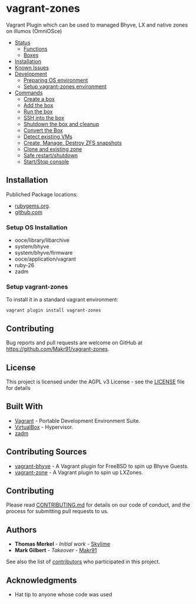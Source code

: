 # vagrant-zones
Vagrant Plugin which can be used to managed Bhyve, LX and native zones on illumos (OmniOSce)

- [Status](#status)
  - [Functions](https://github.com/Makr91/vagrant-zones/wiki/Status#functions)
  - [Boxes](https://github.com/Makr91/vagrant-zones/wiki/Status#Box-Support)
- [Installation](#installation)
- [Known Issues](https://github.com/Makr91/vagrant-zones/wiki/Known-Issues-and-Workarounds)
- [Development](https://github.com/Makr91/vagrant-zones/wiki/Plugin-Development-Environment)
  - [Preparing OS environment](https://github.com/Makr91/vagrant-zones/wiki/Plugin-Development-Environment#setup-os-for-development)
  - [Setup vagrant-zones environment](https://github.com/Makr91/vagrant-zones/wiki/Plugin-Development-Environment#setup-vagrant-zones-environment)
- [Commands](https://github.com/Makr91/vagrant-zones/wiki/Commands) 
  - [Create a box](https://github.com/Makr91/vagrant-zones/wiki/Commands#create-a-box)
  - [Add the box](https://github.com/Makr91/vagrant-zones/wiki/Commands#add-the-box)
  - [Run the box](https://github.com/Makr91/vagrant-zones/wiki/Commands#run-the-box)
  - [SSH into the box](https://github.com/Makr91/vagrant-zones/wiki/Commands#ssh-into-the-box)
  - [Shutdown the box and cleanup](https://github.com/Makr91/vagrant-zones/wiki/Commands#shutdown-the-box-and-cleanup)
  - [Convert the Box](https://github.com/Makr91/vagrant-zones/wiki/Commands#convert)
  - [Detect existing VMs](https://github.com/Makr91/vagrant-zones/wiki/Commands#detect)
  - [Create, Manage, Destroy ZFS snapshots](https://github.com/Makr91/vagrant-zones/wiki/Commands#zfs-snapshots)
  - [Clone and existing zone](https://github.com/Makr91/vagrant-zones/wiki/Commands#clone)
  - [Safe restart/shutdown](https://github.com/Makr91/vagrant-zones/wiki/Commands#safe-control)
  - [Start/Stop console](https://github.com/Makr91/vagrant-zones/wiki/Commands#console)


## Installation

Publiched Package locations:
- [rubygems.org](https://rubygems.org/gems/vagrant-zones).
- [github.com](https://github.com/Makr91/vagrant-zones/packages/963217)

### Setup OS Installation

  * ooce/library/libarchive
  * system/bhyve
  * system/bhyve/firmware
  * ooce/application/vagrant
  * ruby-26
  * zadm

### Setup vagrant-zones

 To install it in a standard vagrant environment:
 
 `vagrant plugin install vagrant-zones`

## Contributing

Bug reports and pull requests are welcome on GitHub at https://github.com/Makr91/vagrant-zones.


## License

This project is licensed under the AGPL v3 License - see the [LICENSE](LICENSE) file for details

## Built With
* [Vagrant](https://www.vagrantup.com/) - Portable Development Environment Suite.
* [VirtualBox](https://www.virtualbox.org/wiki/Downloads) - Hypervisor.
* [zadm](https://github.com/omniosorg/zadm)

## Contributing Sources
* [vagrant-bhyve](https://github.com/jesa7955/vagrant-bhyve) - A Vagrant plugin for FreeBSD to spin up Bhyve Guests.
* [vagrant-zone](https://github.com/skylime/vagrant-zone) - A Vagrant plugin to spin up LXZones.


## Contributing

Please read [CONTRIBUTING.md](https://www.prominic.net) for details on our code of conduct, and the process for submitting pull requests to us.

## Authors
* **Thomas Merkel** - *Initial work* - [Skylime](https://github.com/skylime)
* **Mark Gilbert** - *Takeover* - [Makr91](https://github.com/Makr91)

See also the list of [contributors](https://github.com/Makr91/vagrant-zones/graphs/contributors) who participated in this project.

## Acknowledgments

* Hat tip to anyone whose code was used
